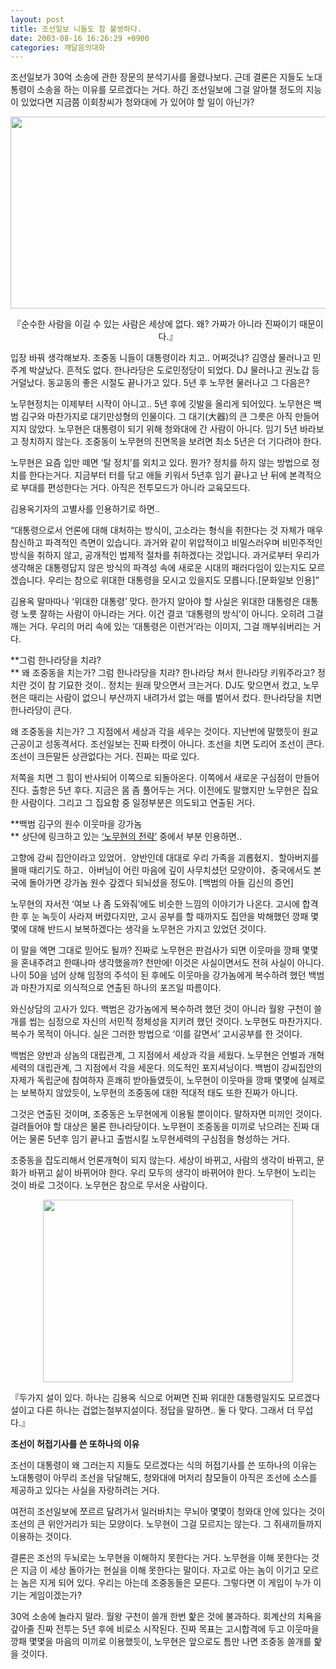 ```yaml
---
layout: post
title: 조선일보 니들도 참 불쌍하다.
date: 2003-08-16 16:26:29 +0900
categories: 깨달음의대화
---
```

조선일보가 30억 소송에 관한 장문의 분석기사를 올렸나보다. 근데 결론은 지들도 노대통령이 소송을 하는 이유를 모르겠다는 거다. 하긴 조선일보에 그걸 알아챌 정도의 지능이 있었다면 지금쯤 이회창씨가 청와대에 가 있어야 할 일이 아닌가? 

<p align="center">
  <img src="http://drkimz.com/technote/board/KDR/upimg/1061017854.jpg" width="586" height="307" border="0" />
</p>

<p align="center">
  『순수한 사람을 이길 수 있는 사람은 세상에 없다. 왜? 가짜가 아니라 진짜이기 때문이다.』
</p>

입장 바꿔 생각해보자. 조중동 니들이 대통령이라 치고.. 어쩌것냐? 김영삼 물러나고 민주계 박살났다. 흔적도 없다. 한나라당은 도로민정당이 되었다. DJ 물러나고 권노갑 등 거덜났다. 동교동의 좋은 시절도 끝나가고 있다. 5년 후 노무현 물러나고 그 다음은?

노무현정치는 이제부터 시작이 아니고.. 5년 후에 깃발을 올리게 되어있다. 노무현은 백범 김구와 마찬가지로 대기만성형의 인물이다. 그 대기(大器)의 큰 그릇은 아직 만들어지지 않았다. 노무현은 대통령이 되기 위해 청와대에 간 사람이 아니다. 임기 5년 바라보고 정치하지 않는다. 조중동이 노무현의 진면목을 보려면 최소 5년은 더 기다려야 한다. 

노무현은 요즘 입만 떼면 ‘탈 정치’를 외치고 있다. 뭔가? 정치를 하지 않는 방법으로 정치를 한다는거다. 지금부터 터를 닦고 애들 키워서 5년후 임기 끝나고 난 뒤에 본격적으로 부대를 편성한다는 거다. 아직은 전투모드가 아니라 교육모드다. 

김용옥기자의 고별사를 인용하기로 하면..

“대통령으로서 언론에 대해 대처하는 방식이, 고소라는 형식을 취한다는 것 자체가 매우 참신하고 파격적인 측면이 있습니다. 과거와 같이 위압적이고 비밀스러우며 비민주적인 방식을 취하지 않고, 공개적인 법제적 절차를 취하겠다는 것입니다. 과거로부터 우리가 생각해온 대통령답지 않은 방식의 파격성 속에 새로운 시대의 패러다임이 있는지도 모르겠습니다. 우리는 참으로 위대한 대통령을 모시고 있을지도 모릅니다.[문화일보 인용]” 

김용옥 말마따나 ‘위대한 대통령’ 맞다. 한가지 알아야 할 사실은 위대한 대통령은 대통령 노릇 잘하는 사람이 아니라는 거다. 이건 결코 ‘대통령의 방식’이 아니다. 오히려 그걸 깨는 거다. 우리의 머리 속에 있는 ‘대통령은 이런거’라는 이미지, 그걸 깨부숴버리는 거다.

**그럼 한나라당을 치랴?  
** 왜 조중동을 치는가? 그럼 한나라당을 치랴? 한나라당 쳐서 한나라당 키워주라고? 정치란 것이 참 기묘한 것이.. 정치는 원래 맞으면서 크는거다. DJ도 맞으면서 컸고, 노무현은 때리는 사람이 없으니 부산까지 내려가서 없는 매를 벌어서 컸다. 한나라당을 치면 한나라당이 큰다. 

왜 조중동을 치는가? 그 지점에서 세상과 각을 세우는 것이다. 지난번에 말했듯이 원교근공이고 성동격서다. 조선일보는 진짜 타켓이 아니다. 조선을 치면 도리어 조선이 큰다. 조선이 크든말든 상관없다는 거다. 진짜는 따로 있다.

저쪽을 치면 그 힘이 반사되어 이쪽으로 되돌아온다. 이쪽에서 새로운 구심점이 만들어진다. 출항은 5년 후다. 지금은 몸 좀 풀어두는 거다. 이전에도 말했지만 노무현은 집요한 사람이다. 그리고 그 집요함 중 일정부분은 의도되고 연출된 거다. 

**백범 김구의 원수 이웃마을 강가놈  
** 상단에 링크하고 있는 [‘노무현의 전략’](http://drkimz.com/technote/main.cgi?board=kimgu) 중에서 부분 인용하면..

고향에 강씨 집안이라고 있었어．양반인데 대대로 우리 가족을 괴롭혔지．할아버지를 몰매 때리기도 하고．아버님이 어린 마음에 깊이 사무치셨던 모양이야．중국에서도 본국에 돌아가면 강가놈 원수 갚겠다 되뇌셨을 정도야. [백범의 아들 김신의 증언]

노무현의 자서전 ‘여보 나 좀 도와줘’에도 비슷한 느낌의 이야기가 나온다. 고시에 합격한 후 눈 녹듯이 사라져 버렸다지만, 고시 공부를 할 때까지도 집안을 박해했던 깡패 몇몇에 대해 반드시 보복하겠다는 생각을 노무현은 가지고 있었던 것이다. 

이 말을 액면 그대로 믿어도 될까? 진짜로 노무현은 판검사가 되면 이웃마을 깡패 몇몇을 혼내주려고 한때나마 생각했을까? 천만에! 이것은 사실이면서도 전혀 사실이 아니다. 나이 50을 넘어 상해 임정의 주석이 된 후에도 이웃마을 강가놈에게 복수하려 했던 백범과 마찬가지로 의식적으로 연출된 하나의 포즈일 따름이다. 

와신상담의 고사가 있다. 백범은 강가놈에게 복수하려 했던 것이 아니라 월왕 구천이 쓸개를 씹는 심정으로 자신의 서민적 정체성을 지키려 했던 것이다. 노무현도 마찬가지다. 복수가 목적이 아니다. 실은 그러한 방법으로 ‘이를 갈면서’ 고시공부를 한 것이다. 

백범은 양반과 상놈의 대립관계, 그 지점에서 세상과 각을 세웠다. 노무현은 언벌과 개혁세력의 대립관계, 그 지점에서 각을 세운다. 의도적인 포지셔닝이다. 백범이 강씨집안의 자제가 독립군에 참여하자 흔쾌히 받아들였듯이, 노무현이 이웃마을 깡패 몇몇에 실제로는 보복하지 않았듯이, 노무현의 조중동에 대한 적대적 태도 또한 진짜가 아니다. 

그것은 연출된 것이며, 조중동은 노무현에게 이용될 뿐이이다. 말하자면 미끼인 것이다. 걸려들어야 할 대상은 물론 한나라당이다. 노무현이 조중동을 미끼로 낚으려는 진짜 대어는 물론 5년후 임기 끝나고 출범시킬 노무현세력의 구심점을 형성하는 거다. 

조중동을 잡도리해서 언론개혁이 되지 않는다. 세상이 바뀌고, 사람의 생각이 바뀌고, 문화가 바뀌고 삶이 바뀌어야 한다. 우리 모두의 생각이 바뀌어야 한다. 노무현이 노리는 것이 바로 그것이다. 노무현은 참으로 무서운 사람이다. 

<p align="center">
  <img src="http://drkimz.com/technote/board/KDR/upimg/1060145976.jpg" width="400" height="292" border="0" />
</p>

<p align="left">
  『두가지 설이 있다. 하나는 김용옥 식으로 어쩌면 진짜 위대한 대통령일지도 모르겠다설이고 다른 하나는 겁없는철부지설이다. 정답을 말하면.. 둘 다 맞다. 그래서 더 무섭다.』
</p>

**조선이 허접기사를 쓴 또하나의 이유**

조선이 대통령이 왜 그러는지 지들도 모르겠다는 식의 허접기사를 쓴 또하나의 이유는 노대통령이 아무리 조선을 닦달해도, 청와대에 머저리 참모들이 아직은 조선에 소스를 제공하고 있다는 사실을 자랑하려는 거다. 

여전히 조선일보에 쪼르르 달려가서 일러바치는 무뇌아 몇몇이 청와대 안에 있다는 것이 조선의 큰 위안거리가 되는 모양이다. 노무현이 그걸 모르지는 않는다. 그 쥐새끼들까지 이용하는 것이다. 

결론은 조선의 두뇌로는 노무현을 이해하지 못한다는 거다. 노무현을 이해 못한다는 것은 지금 이 세상 돌아가는 현실을 이해 못한다는 말이다. 자고로 아는 놈이 이기고 모르는 놈은 지게 되어 있다. 우리는 아는데 조중동들은 모른다. 그렇다면 이 게임이 누가 이기는 게임이겠는가?

30억 소송에 놀라지 말라. 월왕 구천이 쓸개 한번 핥은 것에 불과하다. 회계산의 치욕을 갚아줄 진짜 전투는 5년 후에 비로소 시작된다. 진짜 목표는 고시합격에 두고 이웃마을 깡패 몇몇을 마음의 미끼로 이용했듯이, 노무현은 앞으로도 틈만 나면 조중동 쓸개를 핥을 것이다.